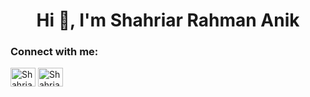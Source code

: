 <h1 align="center">Hi 👋, I'm Shahriar Rahman Anik</h1>
<!--<h3 align="center">A passionate Full-Stack developer from Bangladesh</h3> -->



<!--
**AbtahiHasan/AbtahiHasan** is a ✨ _special_ ✨ repository because its `README.md` (this file) appears on your GitHub profile.

Here are some ideas to get you started:

- 🔭 I’m currently working on ...
- 🌱 I’m currently learning ...
- 👯 I’m looking to collaborate on ...
- 🤔 I’m looking for help with ...
- 💬 Ask me about ...
- 📫 How to reach me: ...
- 😄 Pronouns: ...
- ⚡ Fun fact: ...
-->

<h3 align="left">Connect with me:</h3>
<p align="left">

<a href="https://www.linkedin.com/in/shariar-rahman-anik-543b47267/" target="blank"><img align="center" src="https://raw.githubusercontent.com/rahuldkjain/github-profile-readme-generator/master/src/images/icons/Social/linked-in-alt.svg" alt="Shahriar Rahman" height="30" width="40" /></a>
<a href="https://www.facebook.com/sr.anik10" target="blank"><img align="center" src="https://raw.githubusercontent.com/rahuldkjain/github-profile-readme-generator/master/src/images/icons/Social/facebook.svg" alt="Shahriar Rahman" height="30" width="40" /></a>
</p>
<img src="[https://drive.google.com/uc?export=download&id=1f--lsPy8X_6xmqMPt6EZotX7kcI9ceeg](https://drive.google.com/file/d/1J-1VETyzN9_0blx4vBAwlxejK9rCDZWK/view?usp=share_link)" alt="" srcset="">


